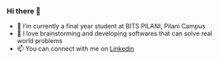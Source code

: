 ### Hi there 👋
- 🔭 I’m currently a final year student at BITS PILANI, Pilani Campus
- 🤔 I love brainstorming and developing softwares that can solve real world problems
- 📫 You can connect with me on [Linkedin](https://www.linkedin.com/in/djain454/) 

<!--
**djain454/djain454** is a ✨ _special_ ✨ repository because its `README.md` (this file) appears on your GitHub profile.

Here are some ideas to get you started:

- 🔭 I’m currently working on ...
- 🌱 I’m currently learning ...
- 👯 I’m looking to collaborate on ...
- 🤔 I’m looking for help with ...
- 💬 Ask me about ...
- 📫 How to reach me: ...
- 😄 Pronouns: ...
- ⚡ Fun fact: ...
-->
